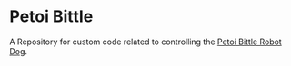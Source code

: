 # Petoi Bittle

A Repository for custom code related to controlling the [Petoi Bittle Robot Dog](https://www.petoi.com/).
